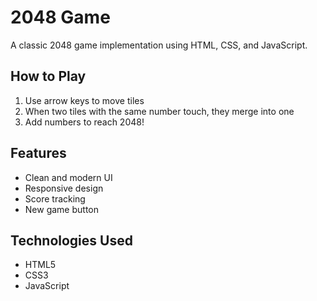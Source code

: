 # 2048 Game

A classic 2048 game implementation using HTML, CSS, and JavaScript.

## How to Play

1. Use arrow keys to move tiles
2. When two tiles with the same number touch, they merge into one
3. Add numbers to reach 2048!

## Features

- Clean and modern UI
- Responsive design
- Score tracking
- New game button

## Technologies Used

- HTML5
- CSS3
- JavaScript
